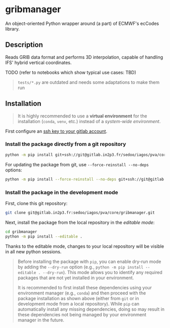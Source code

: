 # gribmanager

An object-oriented Python wrapper around (a part) of ECMWF's ecCodes library.


## Description

Reads GRIB data format and performs 3D interpolation, capable of handling IFS' hybrid vertical coordinates.

TODO (refer to notebooks which show typical use cases: TBD)

> `tests/*.py` are outdated and needs some adaptations to make them run 


## Installation

> It is highly recommended to use a **virtual environment** for the installation
(`conda`, `venv`, etc.) instead of a *system-wide environment*.

First configure an [ssh key to your gitlab account](https://docs.gitlab.com/ee/user/ssh.html#add-an-ssh-key-to-your-gitlab-account).

### Install the package directly from a git repository 

```sh
python -m pip install git+ssh://git@gitlab.in2p3.fr/sedoo/iagos/pva/core/gribmanager.git
```
For updating the package from git, use `--force-reinstall --no-deps` options:
```sh
python -m pip install --force-reinstall --no-deps git+ssh://git@gitlab.in2p3.fr/sedoo/iagos/pva/core/gribmanager.git
```


### Install the package in the development mode

First, clone this git repository:
```sh
git clone git@gitlab.in2p3.fr:sedoo/iagos/pva/core/gribmanager.git 
```
Next, install the package from the local repository in the *editable mode*:
```sh
cd gribmanager
python -m pip install --editable .
```
Thanks to the editable mode, changes to your local repository will be visible in all new python sessions. 

> Before installing the package with `pip`, you can enable dry-run mode by adding
the `--dry-run` option (e.g., `python -m pip install --editable . --dry-run`). 
This mode allows you to identify any required packages that are not yet installed 
in your environment. 
> 
> It is recommended to first install these dependencies using 
your environment manager (e.g., `conda`) and then proceed with the package installation 
as shown above (either from `git` or in development mode from a local repository). 
While `pip` can automatically install any missing dependencies, doing so may 
result in these dependencies not being managed by your environment manager in the future.